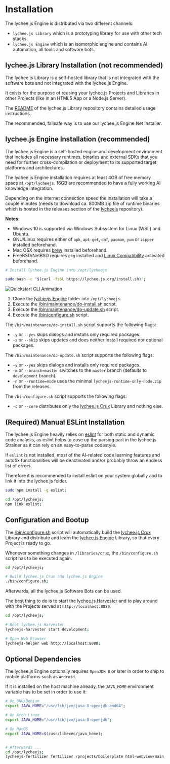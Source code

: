 
# Installation

The lychee.js Engine is distributed via two different channels:

- `lychee.js Library` which is a prototyping library for use with other tech stacks.
- `lychee.js Engine` which is an isomorphic engine and contains AI automation, all tools and software bots.



## lychee.js Library Installation (not recommended)

The lychee.js Library is a self-hosted library that is not integrated
with the software bots and not integrated with the lychee.js Engine.

It exists for the purpose of reusing your lychee.js Projects and
Libraries in other Projects (like in an HTML5 App or a Node.js Server).

The [README](../../../lycheejs-library/README.md)
of the lychee.js Library repository contains detailed usage instructions.

The recommended, failsafe way is to use our lychee.js Engine
Net Installer.

## lychee.js Engine Installation (recommended)

The lychee.js Engine is a self-hosted engine and development environment
that includes all necessary runtimes, binaries and external SDKs that
you need for further cross-compilation or deployment to its supported
target platforms and architectures.

The lychee.js Engine installation requires at least 4GB of free memory
space at `/opt/lycheejs`. 16GB are recommended to have a fully working
AI knowledge integration.

Depending on the internet connection speed the installation will take
a couple minutes (needs to download ca. 800MB zip file of runtime
binaries which is hosted in the releases section of the [lycheejs](https://github.com/cookiengineer/lycheejs/releases)
repository).

**Notes**:

- Windows 10 is supported via Windows Subsystem for Linux (WSL) and Ubuntu.
- GNU/Linux requires either of `apk`, `apt-get`, `dnf`, `pacman`, `yum` or `zipper` installed beforehand.
- Mac OSX requires [brew](https://brew.sh) installed beforehand.
- FreeBSD/NetBSD requires `pkg` installed and [Linux Compatibility](https://www.freebsd.org/doc/handbook/linuxemu-lbc-install.html) activated beforehand.

```bash
# Install lychee.js Engine into /opt/lycheejs

sudo bash -c "$(curl -fsSL https://lychee.js.org/install.sh)";
```

![Quickstart CLI Animation](./asset/installation.svg)

1. Clone the [lycheejs Engine](../../../lycheejs-engine) folder into `/opt/lycheejs`.
2. Execute the [/bin/maintenance/do-install.sh](/bin/maintenance/do-install.sh) script.
3. Execute the [/bin/maintenance/do-update.sh](/bin/maintenance/do-update.sh) script.
4. Execute the [/bin/configure.sh](/bin/configure.sh) script.


The `/bin/maintenance/do-install.sh` script supports the following flags:

- `-y` or `--yes` skips dialogs and installs only required packages.
- `-s` or `--skip` skips updates and does neither install required nor optional packages.

The `/bin/maintenance/do-update.sh` script supports the following flags:

- `-y` or `--yes` skips dialogs and installs only required packages.
- `-m` or `--branch=master` switches to the `master` branch (defaults to `development` branch).
- `-n` or `--runtime=node` uses the minimal `lycheejs-runtime-only-node.zip` from the releases.

The `/bin/configure.sh` script supports the following flags:

- `-c` or `--core` distributes only the [lychee.js Crux](/libraries/crux) Library and nothing else.


## (Required) Manual ESLint Installation

The lychee.js Engine heavily relies on [eslint](https://github.com/eslint)
for both static and dynamic code analysis, as eslint helps
to ease up the parsing part in the lychee.js Strainer as
it can rely on an easy-to-parse codestyle.

If `eslint` is not installed, most of the AI-related code
learning features and autofix functionalities will be
deactivated and/or probably throw an endless list of errors.

Therefore it is recommended to install eslint on your system
globally and to link it into the lychee.js folder.

```bash
sudo npm install -g eslint;

cd /opt/lycheejs;
npm link eslint;
```

## Configuration and Bootup

The [/bin/configure.sh](/bin/configure.sh) script will
automatically build the [lychee.js Crux](/libraries/crux)
Library and distribute and learn the [lychee.js Engine](/libraries/lychee)
Library, so that every Project is ready to go.

Whenever something changes in `/libraries/crux`, the
`/bin/configure.sh` script has to be executed again.

```bash
cd /opt/lycheejs;

# Build lychee.js Crux and lychee.js Engine
./bin/configure.sh;
```

Afterwards, all the lychee.js Software Bots can be used.

The best thing to do is to start the [lychee.js Harvester](/guides/software/lycheejs-harvester.md)
and to play around with the Projects served at `http://localhost:8080`.

```bash
cd /opt/lycheejs;

# Boot lychee.js Harvester
lycheejs-harvester start development;

# Open Web Browser
lycheejs-helper web http://localhost:8080;
```

## Optional Dependencies

The lychee.js Engine optionally requires `OpenJDK 8` or later
in order to ship to mobile platforms such as `Android`.

If it is installed on the host machine already, the `JAVA_HOME`
environment variable has to be set in order to use it:

```bash
# On GNU/Debian
export JAVA_HOME="/usr/lib/jvm/java-8-openjdk-amd64";

# On Arch Linux
export JAVA_HOME="/usr/lib/jvm/java-8-openjdk";

# On MacOS
export JAVA_HOME=$(/usr/libexec/java_home);


# Afterwards ...
cd /opt/lycheejs;
lycheejs-fertilizer fertilizer /projects/boilerplate html-webview/main;
```

